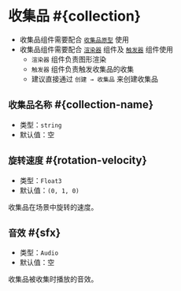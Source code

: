 # 收集品 #{collection}

- 收集品组件需要配合 [`收集品原型`](../sceneSettings/collectionPrototype) 使用
- 收集品组件需要配合 [`渲染器`](renderer) 组件及 [`触发器`](trigger) 组件使用
  - `渲染器` 组件负责图形渲染
  - `触发器` 组件负责触发收集品的收集
  - 建议直接通过 `创建 → 收集品` 来创建收集品

## `收集品名称` #{collection-name}

- 类型：`string`
- 默认值：空

## `旋转速度` #{rotation-velocity}

- 类型：`Float3`
- 默认值：`(0, 1, 0)`

收集品在场景中旋转的速度。

## `音效` #{sfx}

- 类型：`Audio`
- 默认值：空

收集品被收集时播放的音效。
